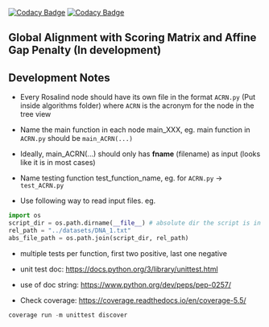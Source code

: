 [![Codacy Badge](https://api.codacy.com/project/badge/Grade/c6150e482d28425a8895843df1b2a640)](https://app.codacy.com/gh/ChengyuanSha/Smart-Alignment?utm_source=github.com&utm_medium=referral&utm_content=ChengyuanSha/Smart-Alignment&utm_campaign=Badge_Grade_Settings)
[![Codacy Badge](https://app.codacy.com/project/badge/Coverage/bff56bab2b5741ccade6610ce3e0df49)](https://www.codacy.com/gh/ChengyuanSha/Smart-Alignment/dashboard?utm_source=github.com&amp;utm_medium=referral&amp;utm_content=ChengyuanSha/Smart-Alignment&amp;utm_campaign=Badge_Coverage)

## Global Alignment with Scoring Matrix and Affine Gap Penalty (In development)

## Development Notes

* Every Rosalind node should have its own file in the format ```ACRN.py``` (Put inside algorithms folder) 
  where ```ACRN``` is the acronym for the node in the tree view
  
* Name the main function in each node main_XXX, eg. main function in ```ACRN.py``` should be ```main_ACRN(...)```

* Ideally, main_ACRN(...) should only has **fname** (filename) as input (looks like it is in most cases)

* Name testing function test_function_name, eg. for ```ACRN.py``` -> ```test_ACRN.py```

* Use following way to read input files. eg.
```python
import os
script_dir = os.path.dirname(__file__) # absolute dir the script is in
rel_path = "../datasets/DNA_1.txt"
abs_file_path = os.path.join(script_dir, rel_path)
```

* multiple tests per function, first two positive, last one negative

* unit test doc: https://docs.python.org/3/library/unittest.html

* use of doc string: https://www.python.org/dev/peps/pep-0257/

* Check coverage: https://coverage.readthedocs.io/en/coverage-5.5/

```python
coverage run -m unittest discover
```
